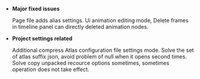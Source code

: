 ﻿
- **Major fixed issues**

  Page file adds alias settings.
  Ui animation editing mode, Delete frames in timeline panel can directly deleted animation nodes.

- **Project settings related**

  Additional compress Atlas configuration file settings mode.
  Solve the set of atlas suffix json, avoid problem of null when it opens second times.
  Solve copy unpacked recource options sometimes, sometimes operation does not take effect.






